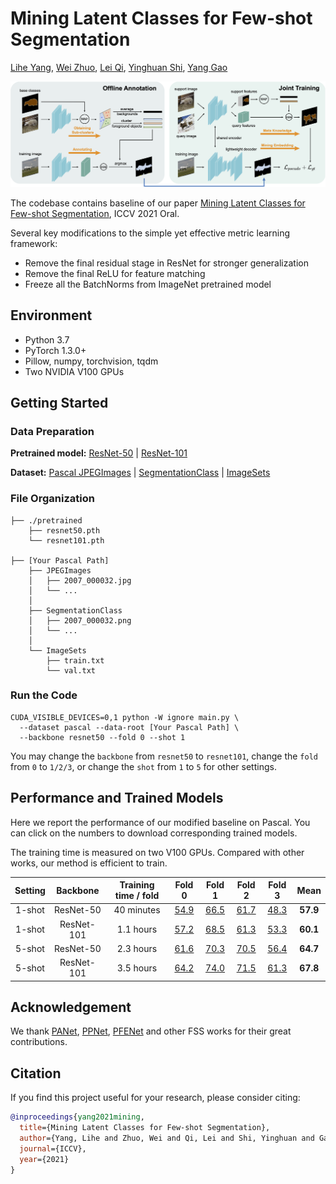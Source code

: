 # Mining Latent Classes for Few-shot Segmentation

[Lihe Yang](https://github.com/LiheYoung), [Wei Zhuo](https://scholar.google.com.au/citations?user=Q-UjnzEAAAAJ&hl=zh-CN), [Lei Qi](http://palm.seu.edu.cn/qilei/), [Yinghuan Shi](https://cs.nju.edu.cn/shiyh/), [Yang Gao](https://cs.nju.edu.cn/gaoyang/)

![](./docs/pipeline.png)



The codebase contains baseline of our paper [Mining Latent Classes for Few-shot Segmentation](https://arxiv.org/abs/2103.15402), ICCV 2021 Oral.

Several key modifications to the simple yet effective metric learning framework:
- Remove the final residual stage in ResNet for stronger generalization
- Remove the final ReLU for feature matching
- Freeze all the BatchNorms from ImageNet pretrained model


## Environment

- Python 3.7
- PyTorch 1.3.0+
- Pillow, numpy, torchvision, tqdm
- Two NVIDIA V100 GPUs


## Getting Started

### Data Preparation

**Pretrained model:** [ResNet-50](https://drive.google.com/file/d/11yONyypvBEYZEh9NIOJBGMdiLLAgsMgj/view?usp=sharing) | [ResNet-101](https://drive.google.com/file/d/1mX1yYvkcyOkAVjZZSIf6uMBPlooZCmpk/view?usp=sharing)

**Dataset:** [Pascal JPEGImages](http://host.robots.ox.ac.uk/pascal/VOC/voc2012/VOCtrainval_11-May-2012.tar) 
| [SegmentationClass](https://drive.google.com/file/d/1ikrDlsai5QSf2GiSUR3f8PZUzyTubcuF/view?usp=sharing) 
| [ImageSets](https://drive.google.com/drive/folders/1V4QR0Lp0ihqOesi248gM_F9oGTfkHBYS?usp=sharing)

### File Organization

```
├── ./pretrained
    ├── resnet50.pth
    └── resnet101.pth
    
├── [Your Pascal Path]
    ├── JPEGImages
    │   ├── 2007_000032.jpg
    │   └── ...
    │
    ├── SegmentationClass
    │   ├── 2007_000032.png
    │   └── ...
    │
    └── ImageSets
        ├── train.txt
        └── val.txt
```

### Run the Code

```
CUDA_VISIBLE_DEVICES=0,1 python -W ignore main.py \
  --dataset pascal --data-root [Your Pascal Path] \
  --backbone resnet50 --fold 0 --shot 1
```

You may change the `backbone` from `resnet50` to `resnet101`, 
change the `fold` from `0` to `1/2/3`, or change the `shot` from `1` to `5` for other settings.


## Performance and Trained Models

Here we report the performance of our modified baseline on Pascal.
You can click on the numbers to download corresponding trained models.

The training time is measured on two V100 GPUs. 
Compared with other works, our method is efficient to train.

| Setting |   Backbone  | Training time / fold | Fold 0 | Fold 1 | Fold 2 | Fold 3 |  Mean  |
| :-----: | :---------: | :----: | :----: | :----: | :----: | :----: | :----: |
| 1-shot  |  ResNet-50  | 40 minutes | [54.9](https://drive.google.com/file/d/1Itnv562-dhfZOV-_upX1BlMFWIGJFFhn/view?usp=sharing)  |  [66.5](https://drive.google.com/file/d/183JO8a3wjIG1ERSie8r0N7QVlV7FgNd_/view?usp=sharing)  |  [61.7](https://drive.google.com/file/d/1X7Z5RfRJNVTndMQgX3nKGbcM-pWIsOPR/view?usp=sharing)  |  [48.3](https://drive.google.com/file/d/1sOj37uXvNQTBeMFC-Dx2A-MaMj7nC-gn/view?usp=sharing)  |  **57.9**  |
| 1-shot  |  ResNet-101 | 1.1 hours | [57.2](https://drive.google.com/file/d/10Nco3CvXZgEE_0wDjbyRKoUK3JpkR79q/view?usp=sharing)  |  [68.5](https://drive.google.com/file/d/137JjNvQAksp4PepT93orcHCFCRd6HkFt/view?usp=sharing)  |  [61.3](https://drive.google.com/file/d/1wTUyjqkh4-AuLSExfXPUXvK59C4NTdif/view?usp=sharing)  |  [53.3](https://drive.google.com/file/d/1lWpLX_Wwwb5dINjjGcg3XkxOdZGR_mhM/view?usp=sharing)  |  **60.1**  |
| 5-shot  |  ResNet-50  | 2.3 hours | [61.6](https://drive.google.com/file/d/108LOtB9WhbtQYXMWwZviM4CkWY-_RLkN/view?usp=sharing)  |  [70.3](https://drive.google.com/file/d/1yHUFMDGEMmx7sF2Ro-maRidYClneQ2PJ/view?usp=sharing)  |  [70.5](https://drive.google.com/file/d/1NpgYeMDQc2k91dGoUTi3mUPinAd44PlZ/view?usp=sharing)  |  [56.4](https://drive.google.com/file/d/1DdgT7F5ho2P3iGh3uZHR4DCckNSRNFER/view?usp=sharing)  |  **64.7**    |
| 5-shot  |  ResNet-101 | 3.5 hours | [64.2](https://drive.google.com/file/d/1_7SqyK1UnDpMZ9CAYhiT7I3n9pT-kZgn/view?usp=sharing)     |  [74.0](https://drive.google.com/file/d/10wmmpqIsn8hv0oRP9--JaE3uuuTvRN8e/view?usp=sharing) |  [71.5](https://drive.google.com/file/d/1S9CY6mcac5cCqS1ucLYaSrTGjOFHn2mW/view?usp=sharing)   |  [61.3](https://drive.google.com/file/d/1oMaDZOaZiPIidbg0s-YTC9wMMNNtXWEF/view?usp=sharing) |   **67.8**   |


## Acknowledgement

We thank [PANet](https://arxiv.org/abs/1908.06391), [PPNet](https://arxiv.org/abs/2007.06309), [PFENet](https://arxiv.org/abs/2008.01449) and other FSS works for their great contributions.


## Citation

If you find this project useful for your research, please consider citing:

```bibtex
@inproceedings{yang2021mining,
  title={Mining Latent Classes for Few-shot Segmentation},
  author={Yang, Lihe and Zhuo, Wei and Qi, Lei and Shi, Yinghuan and Gao, Yang},
  journal={ICCV},
  year={2021}
}
```
